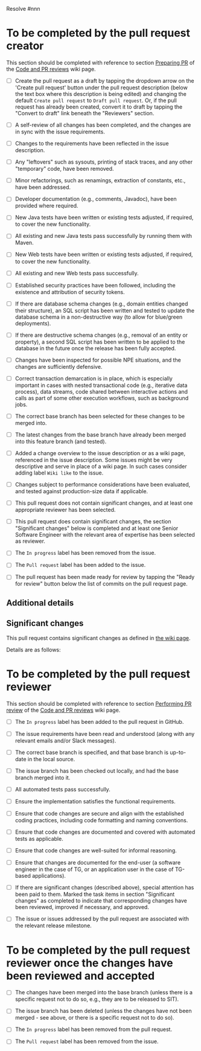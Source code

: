 <!-- The pull request title should consist of the word "Issue", a space, #issue number, space, dash (-), space, then the issue title (without the incident number). -->
<!-- For example: Issue #510 - Unticking "Emergency Stock?" does not trigger applicable recalculation in progress -->

Resolve #nnn <!-- replace with the issue number, in case of several issues addressed by a PR, list them all -->

# To be completed by the pull request creator

This section should be completed with reference to section [Preparing PR](https://github.com/fieldenms/devops/wiki/Code-and-PR-reviews#preparing-pr) of the [Code and PR reviews](https://github.com/fieldenms/devops/wiki/Code-and-PR-reviews) wiki page.

<!-- Delete any items that are not applicable. -->

- [ ] Create the pull request as a draft by tapping the dropdown arrow on the 'Create pull request' button under the pull request description (below the text box where this description is being edited) and changing the default `Create pull request` to `Draft pull request`.
      Or, if the pull request has already been created, convert it to draft by tapping the "Convert to draft" link beneath the "Reviewers" section.

- [ ] A self-review of all changes has been completed, and the changes are in sync with the issue requirements.

- [ ] Changes to the requirements have been reflected in the issue description.

- [ ] Any "leftovers" such as sysouts, printing of stack traces, and any other "temporary" code, have been removed.

- [ ] Minor refactorings, such as renamings, extraction of constants, etc., have been addressed.

- [ ] Developer documentation (e.g., comments, Javadoc), have been provided where required.

- [ ] New Java tests have been written or existing tests adjusted, if required, to cover the new functionality.

- [ ] All existing and new Java tests pass successfully by running them with Maven.

- [ ] New Web tests have been written or existing tests adjusted, if required, to cover the new functionality.

- [ ] All existing and new Web tests pass successfully.

- [ ] Established security practices have been followed, including the existence and attribution of security tokens.

- [ ] If there are database schema changes (e.g., domain entities changed their structure), an SQL script has been written and tested to update the database schema in a non-destructive way (to allow for blue/green deployments).

- [ ] If there are destructive schema changes (e.g., removal of an entity or property), a second SQL script has been written to be applied to the database in the future once the release has been fully accepted.

- [ ] Changes have been inspected for possible NPE situations, and the changes are sufficiently defensive.

- [ ] Correct transaction demarcation is in place, which is especially important in cases with nested transactional code (e.g., iterative data process), data streams, code shared between interactive actions and calls as part of some other execution workflows, such as background jobs.

- [ ] The correct base branch has been selected for these changes to be merged into.

- [ ] The latest changes from the base branch have already been merged into this feature branch (and tested).

- [ ] Added a change overview to the issue description or as a wiki page, referenced in the issue description.
      Some issues might be very descriptive and serve in place of a wiki page.
      In such cases consider adding label `Wiki like` to the issue.

- [ ] Changes subject to performance considerations have been evaluated, and tested against production-size data if applicable.

- [ ] This pull request does not contain significant changes, and at least one appropriate reviewer has been selected.

- [ ] This pull request does contain significant changes, the section "Significant changes" below is completed and at least one Senior Software Engineer with the relevant area of expertise has been selected as reviewer.

- [ ] The `In progress` label has been removed from the issue.

- [ ] The `Pull request` label has been added to the issue.

- [ ] The pull request has been made ready for review by tapping the "Ready for review" button below the list of commits on the pull request page.

## Additional details

<!-- Provide any additional details that may be significant or helpful to the pull request reviewer. -->
<!-- Delete this section if it is not applicable. -->

## Significant changes

<!-- If the pull request contains significant changes (as defined in the wiki page, link below), they must be listed here, and at least one Senior Software Engineer with the relevant area of expertise must have been selected as reviewer (see above). -->
<!-- Delete this section if it is not applicable. -->

This pull request contains significant changes as defined in [the wiki page](https://github.com/fieldenms/devops/wiki/Code-and-PR-reviews#significant-changes).

Details are as follows:

<!-- Insert details of the significant changes here as task list to allow the reviewers to tick them as completed during their review. -->

# To be completed by the pull request reviewer

This section should be completed with reference to section [Performing PR review](https://github.com/fieldenms/devops/wiki/Code-and-PR-reviews#performing-pr-review) of the [Code and PR reviews](https://github.com/fieldenms/devops/wiki/Code-and-PR-reviews) wiki page.

<!-- Delete any items that are not applicable. -->

- [ ] The `In progress` label has been added to the pull request in GitHub.

- [ ] The issue requirements have been read and understood (along with any relevant emails and/or Slack messages).

- [ ] The correct base branch is specified, and that base branch is up-to-date in the local source.

- [ ] The issue branch has been checked out locally, and had the base branch merged into it.

- [ ] All automated tests pass successfully.

- [ ] Ensure the implementation satisfies the functional requirements.

- [ ] Ensure that code changes are secure and align with the established coding practices, including code formatting and naming conventions.

- [ ] Ensure that code changes are documented and covered with automated tests as applicable.

- [ ] Ensure that code changes are well-suited for informal reasoning.

- [ ] Ensure that changes are documented for the end-user (a software engineer in the case of TG, or an application user in the case of TG-based applications).

- [ ] If there are significant changes (described above), special attention has been paid to them.
      Marked the task items in section "Significant changes" as completed to indicate that corresponding changes have been reviewed, improved if necessary, and approved.

- [ ] The issue or issues addressed by the pull request are associated with the relevant release milestone.

# To be completed by the pull request reviewer once the changes have been reviewed and accepted

- [ ] The changes have been merged into the base branch (unless there is a specific request not to do so, e.g., they are to be released to SIT).

- [ ] The issue branch has been deleted (unless the changes have not been merged - see above, or there is a specific request not to do so).

- [ ] The `In progress` label has been removed from the pull request.

- [ ] The `Pull request` label has been removed from the issue.

